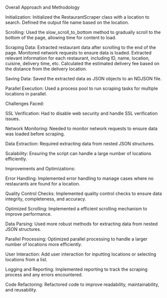 Overall Approach and Methodology

  Initialization:
  Initialized the RestaurantScraper class with a location to search.
  Defined the output file name based on the location.
  
  Scrolling:
  Used the slow_scroll_to_bottom method to gradually scroll to the bottom of the page, allowing time for content to load.
  
  Scraping Data:
  Extracted restaurant data after scrolling to the end of the page.
  Monitored network requests to ensure data is loaded.
  Extracted relevant information for each restaurant, including ID, name, location, cuisine, delivery time, etc.
  Calculated the estimated delivery fee based on the distance from the delivery location.
  
  Saving Data:
  Saved the extracted data as JSON objects to an NDJSON file.
  
  Parallel Execution:
  Used a process pool to run scraping tasks for multiple locations in parallel.

Challenges Faced:

  SSL Verification:
  Had to disable web security and handle SSL verification issues.
  
  Network Monitoring:
  Needed to monitor network requests to ensure data was loaded before scraping.
  
  Data Extraction:
  Required extracting data from nested JSON structures.
  
  Scalability:
  Ensuring the script can handle a large number of locations efficiently.

Improvements and Optimizations:

  Error Handling:
  Implemented error handling to manage cases where no restaurants are found for a location.
  
  Quality Control Checks:
  Implemented quality control checks to ensure data integrity, completeness, and accuracy.
  
  Optimized Scrolling:
  Implemented a efficient scrolling mechanism to improve performance.
  
  Data Parsing:
  Used more robust methods for extracting data from nested JSON structures.
  
  Parallel Processing:
  Optimized parallel processing to handle a larger number of locations more efficiently.
  
  User Interaction:
  Add user interaction for inputting locations or selecting locations from a list.
  
  Logging and Reporting:
  Implemented reporting to track the scraping process and any errors encountered.
  
  Code Refactoring:
  Refactored code to improve readability, maintainability, and reusability.
